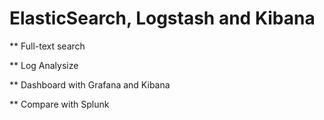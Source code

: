 ElasticSearch, Logstash and Kibana
======================================


** Full-text search


** Log Analysize 


** Dashboard with Grafana and Kibana



** Compare with Splunk  
